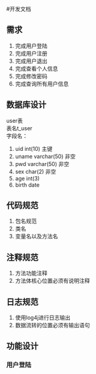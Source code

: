 #开发文档
## 需求
1. 完成用户登陆
2. 完成用户注册
3. 完成用户退出
4. 完成查看个人信息
5. 完成修改密码
6. 完成查询所有用户信息
## 数据库设计
 user表  
 表名t_user  
 字段名：  
 1. uid   int(10)  主键
 2. uname  varchar(50)  非空
 3. pwd    varchar(50)  非空
 4. sex    char(2)   非空
 5. age    int(3)    
 6. birth   date    
 
## 代码规范
 1. 包名规范
 2. 类名
 3. 变量名以及方法名

## 注释规范
  1. 方法功能注释
  2. 方法体核心位置必须有说明注释

## 日志规范
   1. 使用log4j进行日志输出
   2. 数据流转的位置必须有输出语句

## 功能设计
  ### 用户登陆
     
   
   